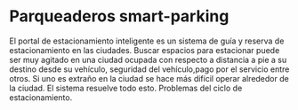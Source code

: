 # Parqueaderos smart-parking
El portal de estacionamiento inteligente es un sistema de guía y reserva de estacionamiento en las ciudades. Buscar espacios para estacionar puede ser muy agitado en una ciudad ocupada con respecto a distancia a pie a su destino desde su vehículo, seguridad del vehículo,pago por el servicio entre otros. Si uno es extraño en la ciudad se hace más difícil operar alrededor de la ciudad. El sistema resuelve todo esto. Problemas del ciclo de estacionamiento.
